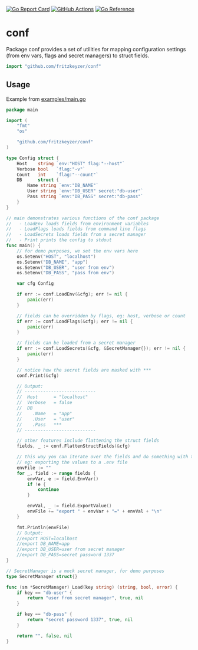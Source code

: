 [![Go Report Card](https://goreportcard.com/badge/github.com/fritzkeyzer/conf)](https://goreportcard.com/report/github.com/fritzkeyzer/conf)
[![GitHub Actions](https://github.com/fritzkeyzer/conf/workflows/Test/badge.svg)](https://github.com/fritzkeyzer/conf/actions?query=workflow%3ATest+branch%3Amaster)
[![Go Reference](https://pkg.go.dev/badge/github.com/fritzkeyzer/conf.svg)](https://pkg.go.dev/github.com/fritzkeyzer/conf)

# conf

Package conf provides a set of utilities for mapping configuration settings \(from env vars, flags and secret managers\) to struct fields.

```go
import "github.com/fritzkeyzer/conf"
```

## Usage
Example from [examples/main.go](examples/main.go)
```go
package main

import (
	"fmt"
	"os"

	"github.com/fritzkeyzer/conf"
)

type Config struct {
	Host    string `env:"HOST" flag:"--host"`
	Verbose bool   `flag:"-v"`
	Count   int    `flag:"--count"`
	DB      struct {
		Name string `env:"DB_NAME"`
		User string `env:"DB_USER" secret:"db-user"`
		Pass string `env:"DB_PASS" secret:"db-pass"`
	}
}

// main demonstrates various functions of the conf package
//   - LoadEnv loads fields from environment variables
//   - LoadFlags loads fields from command line flags
//   - LoadSecrets loads fields from a secret manager
//   - Print prints the config to stdout
func main() {
	// for demo purposes, we set the env vars here
	os.Setenv("HOST", "localhost")
	os.Setenv("DB_NAME", "app")
	os.Setenv("DB_USER", "user from env")
	os.Setenv("DB_PASS", "pass from env")

	var cfg Config

	if err := conf.LoadEnv(&cfg); err != nil {
		panic(err)
	}

	// fields can be overridden by flags, eg: host, verbose or count
	if err := conf.LoadFlags(&cfg); err != nil {
		panic(err)
	}

	// fields can be loaded from a secret manager
	if err := conf.LoadSecrets(&cfg, &SecretManager{}); err != nil {
		panic(err)
	}

	// notice how the secret fields are masked with ***
	conf.Print(&cfg)

	// Output:
	// ---------------------------
	//  Host      = "localhost"
	//  Verbose   = false
	//  DB
	//    .Name   = "app"
	//    .User   = "user"
	//    .Pass   ***
	// ---------------------------

	// other features include flattening the struct fields
	fields, _ := conf.FlattenStructFields(&cfg)

	// this way you can iterate over the fields and do something with them
	// eg: exporting the values to a .env file
	envFile := ""
	for _, field := range fields {
		envVar, e := field.EnvVar()
		if !e {
			continue
		}

		envVal, _ := field.ExportValue()
		envFile += "export " + envVar + "=" + envVal + "\n"
	}

	fmt.Println(envFile)
	// Output:
	//export HOST=localhost
	//export DB_NAME=app
	//export DB_USER=user from secret manager
	//export DB_PASS=secret password 1337
}

// SecretManager is a mock secret manager, for demo purposes
type SecretManager struct{}

func (sm *SecretManager) Load(key string) (string, bool, error) {
	if key == "db-user" {
		return "user from secret manager", true, nil
	}

	if key == "db-pass" {
		return "secret password 1337", true, nil
	}

	return "", false, nil
}

```
